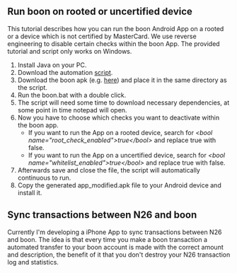 ## Run boon on rooted or uncertified device

This tutorial describes how you can run the boon Android App on a rooted or a device which is not certified by MasterCard. We use reverse engineering to disable certain checks within the boon App. The provided tutorial and script only works on Windows.

1. Install Java on your PC.
2. Download the automation [script](boon.bat).
3. Download the boon apk (e.g. [here](https://www.google.de/search?q=boon+apk)) and place it in the same directory as the script.
4. Run the boon.bat with a double click.
5. The script will need some time to download necessary dependencies, at some point in time notepad will open.
6. Now you have to choose which checks you want to deactivate within the boon app.
    * If you want to run the App on a rooted device, search for *&lt;bool name="root_check_enabled"&gt;true&lt;/bool&gt;* and replace true with false.
    * If you want to run the App on a uncertified device, search for *&lt;bool name="whitelist_enabled"&gt;true&lt;/bool&gt;* and replace true with false.
7. Afterwards save and close the file, the script will automatically continuous to run.
8. Copy the generated app_modified.apk file to your Android device and install it.

## Sync transactions between N26 and boon
Currently I'm developing a iPhone App to sync transactions between N26 and boon. The idea is that every time you make a boon transaction a automated transfer to your boon account is made with the correct amount and description, the benefit of it that you don't destroy your N26 transaction log and statistics.
